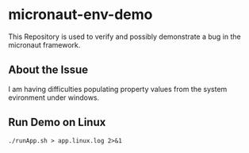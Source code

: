 # micronaut-env-demo

This Repository is used to verify and possibly demonstrate a bug in the micronaut framework.

## About the Issue
I am having difficulties populating property values from the system evironment under windows.

## Run Demo on Linux
```./runApp.sh > app.linux.log 2>&1```

